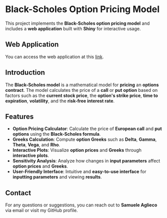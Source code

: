 # Black-Scholes Option Pricing Model

This project implements the **Black-Scholes option pricing model** and includes a **web application** built with **Shiny** for interactive usage.

## Web Application

You can access the web application at this [link](https://samueleaglieco.shinyapps.io/black_sholes_modeling_/).

## Introduction

The **Black-Scholes model** is a mathematical model for **pricing** an **options contract**. The model calculates the price of a **call** or **put option** based on factors such as the **current stock price**, the **option's strike price**, **time to expiration**, **volatility**, and the **risk-free interest rate**.

## Features

- **Option Pricing Calculator**: Calculate the price of **European call** and **put options** using the **Black-Scholes formula**.
- **Greeks Calculation**: Compute **option Greeks** such as **Delta**, **Gamma**, **Theta**, **Vega**, and **Rho**.
- **Interactive Plots**: Visualize **option prices** and **Greeks** through **interactive plots**.
- **Sensitivity Analysis**: Analyze how changes in **input parameters** affect **option prices** and **Greeks**.
- **User-Friendly Interface**: Intuitive and **easy-to-use interface** for **inputting parameters** and viewing **results**.

## Contact

For any questions or suggestions, you can reach out to **Samuele Aglieco** via email or visit my GitHub profile.
